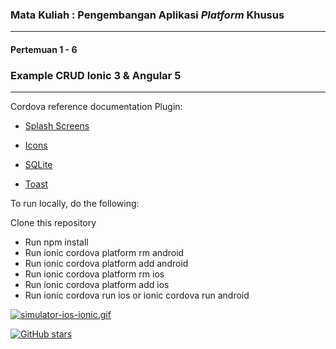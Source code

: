 ### Mata Kuliah : Pengembangan Aplikasi _Platform_ Khusus
---
#### Pertemuan 1 - 6

### Example CRUD Ionic 3 & Angular 5


---

Cordova reference documentation Plugin:

- [Splash Screens](https://cordova.apache.org/docs/en/latest/reference/cordova-plugin-splashscreen/)

- [Icons](https://cordova.apache.org/docs/en/latest/config_ref/images.html)

- [SQLite](https://ionicframework.com/docs/native/sqlite/)

- [Toast](https://ionicframework.com/docs/native/toast/)

To run locally, do the following:

Clone this repository
* Run npm install
* Run ionic cordova platform rm android
* Run ionic cordova platform add android
* Run ionic cordova platform rm ios
* Run ionic cordova platform add ios
* Run ionic cordova run ios or ionic cordova run android

[![simulator-ios-ionic.gif](https://s1.gifyu.com/images/simulator-ios-ionic.gif)](https://gifyu.com/image/s69m)









[![GitHub stars](https://img.shields.io/github/stars/yysofiyan/Example-CRUD-Ionic-3-Angular-5.svg?style=for-the-badge)](https://github.com/yysofiyan/Example-CRUD-Ionic-3-Angular-5/stargazers)
